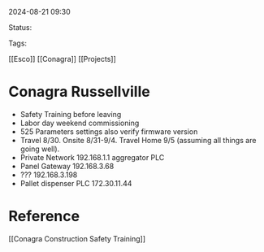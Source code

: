 
2024-08-21 09:30

Status:

Tags:

[[Esco]] 
[[Conagra]]
[[Projects]]

# Conagra Russellville

- Safety Training before leaving
- Labor day weekend commissioning
- 525 Parameters settings also verify firmware version
- Travel 8/30. Onsite 8/31-9/4. Travel Home 9/5 (assuming all things are going well).
- Private Network 192.168.1.1 aggregator PLC 
- Panel Gateway 192.168.3.68
- ??? 192.168.3.198
- Pallet dispenser PLC 172.30.11.44
# Reference

[[Conagra Construction Safety Training]]
